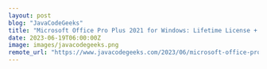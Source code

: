 ```yaml
---
layout: post
blog: "JavaCodeGeeks"
title: "Microsoft Office Pro Plus 2021 for Windows: Lifetime License + A Free VLOOKUP & XLOOKUP in Excel Course"
date: 2023-06-19T06:00:00Z
image: images/javacodegeeks.png
remote_url: "https://www.javacodegeeks.com/2023/06/microsoft-office-pro-plus-2021-for-windows-lifetime-license-a-free-vlookup-xlookup-in-excel-course.html"
---
```

